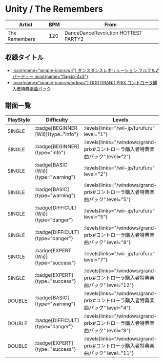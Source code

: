 # Unity / The Remembers

|Artist|BPM|From|
|------|---|----|
|The Remembers|120|DanceDanceRevolution HOTTEST PARTY2|

## 収録タイトル

- [:icon{name="simple-icons:wii"} ダンスダンスレボリューション フルフル♪パーティー :icon{name="flag:jp-4x3"}](/wii-jp/furufuru)
- [:icon{name="simple-icons:windows"} DDR GRAND PRIX コントローラ購入者特典楽曲パック](/windows/grand-prix#コントローラ購入者特典楽曲パック)

## 譜面一覧

|PlayStyle|Difficulty|Levels|Notes|Movie|
|---------|----------|------|-----|-----|
|SINGLE| :badge[BEGINNER (Wii)]{type="info"}| :levels{links="/wii-jp/furufuru" level="1"}|88/0||
|SINGLE| :badge[BEGINNER]{type="info"}| :levels{links="/windows/grand-prix#コントローラ購入者特典楽曲パック" level="2"}|57/4||
|SINGLE| :badge[BASIC (Wii)]{type="warning"}| :levels{links="/wii-jp/furufuru" level="2"}|106/7||
|SINGLE| :badge[BASIC]{type="warning"}| :levels{links="/windows/grand-prix#コントローラ購入者特典楽曲パック" level="5"}|137/6||
|SINGLE| :badge[DIFFICULT (Wii)]{type="danger"}| :levels{links="/wii-jp/furufuru" level="5"}|218/5||
|SINGLE| :badge[DIFFICULT]{type="danger"}| :levels{links="/windows/grand-prix#コントローラ購入者特典楽曲パック" level="8"}|236/5||
|SINGLE| :badge[EXPERT (Wii)]{type="success"}| :levels{links="/wii-jp/furufuru" level="7"}|258/11||
|SINGLE| :badge[EXPERT]{type="success"}| :levels{links="/windows/grand-prix#コントローラ購入者特典楽曲パック" level="12"}|327/6||
|DOUBLE| :badge[BASIC]{type="warning"}| :levels{links="/windows/grand-prix#コントローラ購入者特典楽曲パック" level="4"}|140/7||
|DOUBLE| :badge[DIFFICULT]{type="danger"}| :levels{links="/windows/grand-prix#コントローラ購入者特典楽曲パック" level="8"}|243/4||
|DOUBLE| :badge[EXPERT]{type="success"}| :levels{links="/windows/grand-prix#コントローラ購入者特典楽曲パック" level="11"}|309/9||
